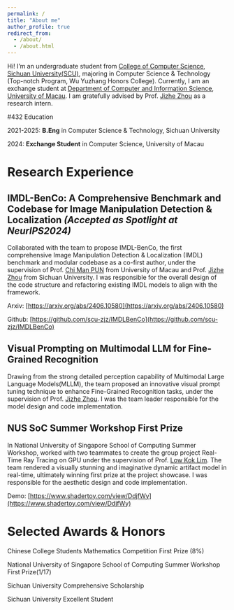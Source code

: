 ```yaml
---
permalink: /
title: "About me"
author_profile: true
redirect_from: 
  - /about/
  - /about.html
---
```


Hi! I’m an undergraduate student from [College of Computer Science](https://cs.scu.edu.cn/), [Sichuan University(SCU)](https://www.scu.edu.cn/), majoring in Computer Science & Technology (Top-notch Program, Wu Yuzhang Honors College). Currently, I am an exchange student at [Department of Computer and Information Science](https://www.cis.um.edu.mo/), [University of Macau](https://www.um.edu.mo/). I am gratefully advised by Prof. [Jizhe Zhou](https://knightzjz.github.io/) as a research intern.

#432 Education

2021-2025: __B.Eng__ in Computer Science & Technology, Sichuan University


2024: __Exchange Student__ in Computer Science, University of Macau

# Research Experience
## IMDL-BenCo: A Comprehensive Benchmark and Codebase for Image Manipulation Detection & Localization *(Accepted as Spotlight at NeurIPS2024)*

Collaborated with the team to propose IMDL-BenCo, the first comprehensive Image Manipulation Detection & Localization (IMDL) benchmark and modular codebase as a co-first author, under the supervision of Prof. [Chi Man PUN](https://cmpun.github.io/) from University of Macau and Prof. [Jizhe Zhou](https://knightzjz.github.io/) from Sichuan University. I was responsible for the overall design of the code structure and refactoring existing IMDL models to align with the framework. 

Arxiv: [https://arxiv.org/abs/2406.10580](https://arxiv.org/abs/2406.10580)

Github: [https://github.com/scu-zjz/IMDLBenCo](https://github.com/scu-zjz/IMDLBenCo)


## Visual Prompting on Multimodal LLM for Fine-Grained Recognition  

Drawing from the strong detailed perception capability of Multimodal Large Language Models(MLLM), the team proposed an innovative visual prompt tuning technique to enhance Fine-Grained Recognition tasks, under the supervision of Prof. [Jizhe Zhou](https://knightzjz.github.io/). I was the team leader responsible for the model design and code implementation.

## NUS SoC Summer Workshop First Prize

In National University of Singapore School of Computing Summer Workshop, worked with two teammates to create the group project Real-Time Ray Tracing on GPU under the supervision of Prof. [Low Kok Lim](https://www.comp.nus.edu.sg/~lowkl/). The team rendered a visually stunning and imaginative dynamic artifact model in real-time, ultimately winning first prize at the project showcase. I was responsible for the aesthetic design and code implementation.

Demo: [https://www.shadertoy.com/view/DdjfWy](https://www.shadertoy.com/view/DdjfWy)

# Selected Awards & Honors

Chinese College Students Mathematics Competition First Prize (8%)

National University of Singapore School of Computing Summer Workshop First Prize(1/17)

Sichuan University Comprehensive Scholarship

Sichuan University Excellent Student



